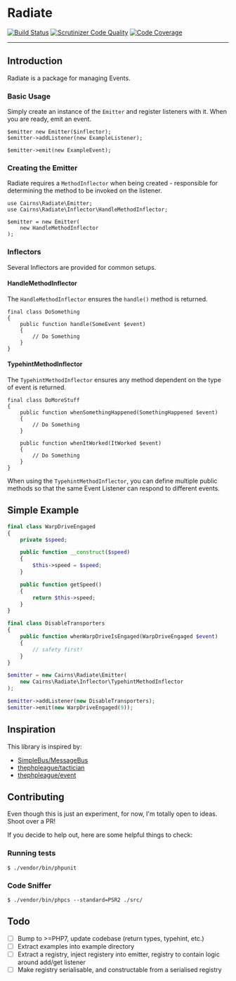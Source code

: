 # Radiate

[![Build Status](https://travis-ci.org/acairns/radiate.svg?branch=master)](https://travis-ci.org/acairns/radiate)
[![Scrutinizer Code Quality](https://scrutinizer-ci.com/g/acairns/radiate/badges/quality-score.png?b=master)](https://scrutinizer-ci.com/g/acairns/radiate/?branch=master)
[![Code Coverage](https://scrutinizer-ci.com/g/acairns/radiate/badges/coverage.png?b=master)](https://scrutinizer-ci.com/g/acairns/radiate/?branch=master)

---

## Introduction

Radiate is a package for managing Events.

### Basic Usage

Simply create an instance of the `Emitter` and register listeners with it. When you are ready, emit an event.

```
$emitter new Emitter($inflector);
$emitter->addListener(new ExampleListener);

$emitter->emit(new ExampleEvent);
```

### Creating the Emitter

Radiate requires a `MethodInflector` when being created - responsible for determining the method to be invoked on the listener.

```
use Cairns\Radiate\Emitter;
use Cairns\Radiate\Inflector\HandleMethodInflector;

$emitter = new Emitter(
    new HandleMethodInflector
);
```

### Inflectors

Several Inflectors are provided for common setups.

#### HandleMethodInflector

The `HandleMethodInflector` ensures the `handle()` method is returned.

```
final class DoSomething
{
    public function handle(SomeEvent $event)
    {
        // Do Something
    }
}
```

#### TypehintMethodInflector

The `TypehintMethodInflector` ensures any method dependent on the type of event is returned.

```
final class DoMoreStuff
{
    public function whenSomethingHappened(SomethingHappened $event)
    {
        // Do Something
    }

    public function whenItWorked(ItWorked $event)
    {
        // Do Something
    }
}
```

When using the `TypehintMethodInflector`, you can define multiple public methods so that the same Event Listener can respond to different events.

## Simple Example

```php
final class WarpDriveEngaged
{
    private $speed;

    public function __construct($speed)
    {
        $this->speed = $speed;
    }

    public function getSpeed()
    {
        return $this->speed;
    }
}

final class DisableTransporters
{
    public function whenWarpDriveIsEngaged(WarpDriveEngaged $event)
    {
        // safety first!
    }
}

$emitter = new Cairns\Radiate\Emitter(
    new Cairns\Radiate\Inflector\TypehintMethodInflector
);

$emitter->addListener(new DisableTransporters);
$emitter->emit(new WarpDriveEngaged(9));
```

## Inspiration

This library is inspired by:

- [SimpleBus/MessageBus](https://github.com/SimpleBus/MessageBus)
- [thephpleague/tactician](https://github.com/thephpleague/tactician)
- [thephpleague/event](https://github.com/thephpleague/event)

## Contributing

Even though this is just an experiment, for now, I'm totally open to ideas. Shoot over a PR!

If you decide to help out, here are some helpful things to check:

### Running tests
```
$ ./vendor/bin/phpunit
```

### Code Sniffer
```
$ ./vendor/bin/phpcs --standard=PSR2 ./src/
```

## Todo

- [ ] Bump to >=PHP7, update codebase (return types, typehint, etc.)
- [ ] Extract examples into example directory
- [ ] Extract a registry, inject registery into emitter, registry to contain logic around add/get listener
- [ ] Make registry serialisable, and constructable from a serialised registry
